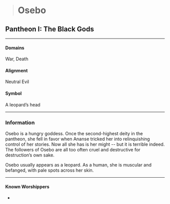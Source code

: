># Osebo

## Pantheon I: The Black Gods

***

#### Domains 

War, Death

#### Alignment

Neutral Evil

#### Symbol

A leopard’s head

***

### Information

Osebo is a hungry goddess. Once the second-highest deity in the pantheon, she fell in favor when Ananse tricked her into relinquishing control of her stories. Now all she has is her might -- but it is terrible indeed. The followers of Osebo are all too often cruel and destructive for destruction’s own sake.

Osebo usually appears as a leopard. As a human, she is muscular and befanged, with pale spots across her skin.

***

#### Known Worshippers

-

